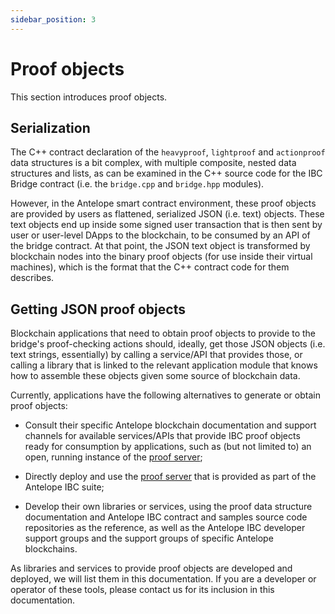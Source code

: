 ```yaml
---
sidebar_position: 3
---
```


# Proof objects

This section introduces proof objects.

## Serialization

The C++ contract declaration of the ```heavyproof```, ```lightproof``` and ```actionproof``` data structures is a bit complex, with multiple composite, nested data structures and lists, as can be examined in the C++ source code for the IBC Bridge contract (i.e. the ```bridge.cpp``` and ```bridge.hpp``` modules).

However, in the Antelope smart contract environment, these proof objects are provided by users as flattened, serialized JSON (i.e. text) objects. These text objects end up inside some signed user transaction that is then sent by user or user-level DApps to the blockchain, to be consumed by an API of the bridge contract. At that point, the JSON text object is transformed by blockchain nodes into the binary proof objects (for use inside their virtual machines), which is the format that the C++ contract code for them describes.

## Getting JSON proof objects

Blockchain applications that need to obtain proof objects to provide to the bridge's proof-checking actions should, ideally, get those JSON objects (i.e. text strings, essentially) by calling a service/API that provides those, or calling a library that is linked to the relevant application module that knows how to assemble these objects given some source of blockchain data.

Currently, applications have the following alternatives to generate or obtain proof objects:

* Consult their specific Antelope blockchain documentation and support channels for available services/APIs that provide IBC proof objects ready for consumption by applications, such as (but not limited to) an open, running instance of the [proof server](proofserver);

* Directly deploy and use the [proof server](proofserver) that is provided as part of the Antelope IBC suite;

* Develop their own libraries or services, using the proof data structure documentation and Antelope IBC contract and samples source code repositories as the reference, as well as the Antelope IBC developer support groups and the support groups of specific Antelope blockchains.

As libraries and services to provide proof objects are developed and deployed, we will list them in this documentation. If you are a developer or operator of these tools, please contact us for its inclusion in this documentation.
